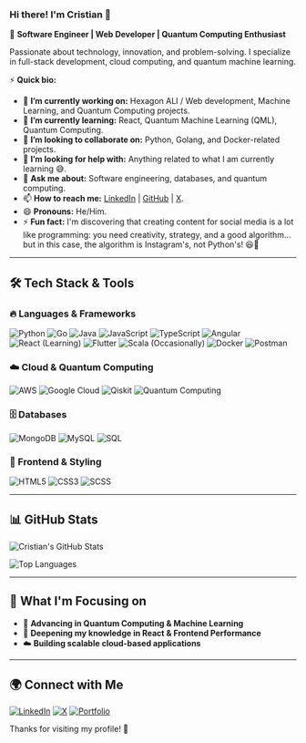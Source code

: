 <!-- Readme in English -->
### Hi there! I'm Cristian 👋  
🚀 **Software Engineer | Web Developer | Quantum Computing Enthusiast**

Passionate about technology, innovation, and problem-solving. I specialize in full-stack development, cloud computing, and quantum machine learning.

⚡ **Quick bio:**  
- 🔭 **I’m currently working on:** Hexagon ALI / Web development, Machine Learning, and Quantum Computing projects.  
- 🌱 **I’m currently learning:** React, Quantum Machine Learning (QML), Quantum Computing.
- 👯 **I’m looking to collaborate on:** Python, Golang, and Docker-related projects.  
- 🤔 **I’m looking for help with:** Anything related to what I am currently learning 😅.  
- 💬 **Ask me about:** Software engineering, databases, and quantum computing.  
- 📫 **How to reach me:** [LinkedIn](https://www.linkedin.com/in/cristianlavao) | [GitHub](https://github.com/CristianLavao) | [X](https://x.com/LavaoCristian).  
- 😄 **Pronouns:** He/Him.  
- ⚡ **Fun fact:** I'm discovering that creating content for social media is a lot like programming: you need creativity, strategy, and a good algorithm... but in this case, the algorithm is Instagram's, not Python's! 😆🚀

---

## 🛠️ Tech Stack & Tools

### 🔥 Languages & Frameworks
![Python](https://img.shields.io/badge/Python-3776AB?style=for-the-badge&logo=python&logoColor=white)
![Go](https://img.shields.io/badge/Go-00ADD8?style=for-the-badge&logo=go&logoColor=white)
![Java](https://img.shields.io/badge/Java-007396?style=for-the-badge&logo=openjdk&logoColor=white)
![JavaScript](https://img.shields.io/badge/JavaScript-F7DF1E?style=for-the-badge&logo=javascript&logoColor=black)
![TypeScript](https://img.shields.io/badge/TypeScript-3178C6?style=for-the-badge&logo=typescript&logoColor=white)
![Angular](https://img.shields.io/badge/Angular-DD0031?style=for-the-badge&logo=angular&logoColor=white)
![React (Learning)](https://img.shields.io/badge/React-61DAFB?style=for-the-badge&logo=react&logoColor=black&label=Learning)
![Flutter](https://img.shields.io/badge/Flutter-02569B?style=for-the-badge&logo=flutter&logoColor=white)
![Scala (Occasionally)](https://img.shields.io/badge/Scala-DC322F?style=for-the-badge&logo=scala&logoColor=white&label=Occasionally)
![Docker](https://img.shields.io/badge/Docker-2CA5E0?style=for-the-badge&logo=docker&logoColor=white)
![Postman](https://img.shields.io/badge/Postman-FF6C37?style=for-the-badge&logo=postman&logoColor=white)

### ☁️ Cloud & Quantum Computing
![AWS](https://img.shields.io/badge/AWS-232F3E?style=for-the-badge&logo=amazon-aws&logoColor=white)
![Google Cloud](https://img.shields.io/badge/Google%20Cloud-4285F4?style=for-the-badge&logo=google-cloud&logoColor=white)
![Qiskit](https://img.shields.io/badge/Qiskit-6929C4?style=for-the-badge&logo=qiskit&logoColor=white)
![Quantum Computing](https://img.shields.io/badge/Quantum%20Computing-8A2BE2?style=for-the-badge&logo=quip&logoColor=white)

### 🗄️ Databases
![MongoDB](https://img.shields.io/badge/MongoDB-47A248?style=for-the-badge&logo=mongodb&logoColor=white)
![MySQL](https://img.shields.io/badge/MySQL-4479A1?style=for-the-badge&logo=mysql&logoColor=white)
![SQL](https://img.shields.io/badge/SQL-CC2927?style=for-the-badge&logo=databricks&logoColor=white)

### 🎨 Frontend & Styling
![HTML5](https://img.shields.io/badge/HTML5-E34F26?style=for-the-badge&logo=html5&logoColor=white)
![CSS3](https://img.shields.io/badge/CSS3-1572B6?style=for-the-badge&logo=css3&logoColor=white)
![SCSS](https://img.shields.io/badge/SCSS-CC6699?style=for-the-badge&logo=sass&logoColor=white)

---

## 📊 GitHub Stats
![Cristian's GitHub Stats](https://github-readme-stats.vercel.app/api?username=CristianLavao&show_icons=true&theme=radical)

![Top Languages](https://github-readme-stats.vercel.app/api/top-langs/?username=CristianLavao&layout=compact&theme=radical)

---

## 🎯 What I'm Focusing on
- 🚀 **Advancing in Quantum Computing & Machine Learning**
- 🎨 **Deepening my knowledge in React & Frontend Performance**
- ☁️ **Building scalable cloud-based applications**

---

## 🌍 Connect with Me
[![LinkedIn](https://img.shields.io/badge/LinkedIn-0077B5?style=for-the-badge&logo=linkedin&logoColor=white)](https://linkedin.com/in/cristianlavao)
[![X](https://img.shields.io/badge/X-000000?style=for-the-badge&logo=x&logoColor=white)](https://x.com/LavaoCristian)
[![Portfolio](https://img.shields.io/badge/Portfolio-000000?style=for-the-badge&logo=react&logoColor=white)](https://cristianlavaob.com)

Thanks for visiting my profile! 🚀
